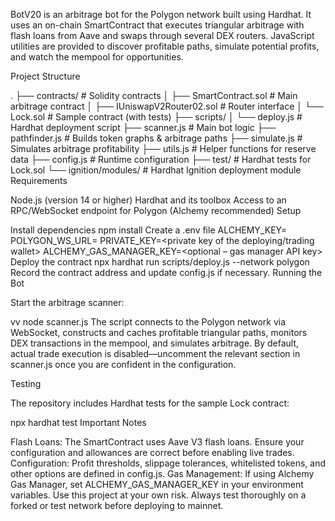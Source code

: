 BotV20 is an arbitrage bot for the Polygon network built using Hardhat. It uses an on-chain
SmartContract that executes triangular arbitrage with flash loans from Aave and swaps through
several DEX routers. JavaScript utilities are provided to discover profitable paths, simulate
potential profits, and watch the mempool for opportunities.

Project Structure

.
├── contracts/                 # Solidity contracts
│   ├── SmartContract.sol      # Main arbitrage contract
│   ├── IUniswapV2Router02.sol # Router interface
│   └── Lock.sol               # Sample contract (with tests)
├── scripts/
│   └── deploy.js              # Hardhat deployment script
├── scanner.js                 # Main bot logic
├── pathfinder.js              # Builds token graphs & arbitrage paths
├── simulate.js                # Simulates arbitrage profitability
├── utils.js                   # Helper functions for reserve data
├── config.js                  # Runtime configuration
├── test/                      # Hardhat tests for Lock.sol
└── ignition/modules/          # Hardhat Ignition deployment module
Requirements

Node.js (version 14 or higher)
Hardhat and its toolbox
Access to an RPC/WebSocket endpoint for Polygon (Alchemy recommended)
Setup

Install dependencies
npm install
Create a .env file
ALCHEMY_KEY=<Polygon RPC URL>
POLYGON_WS_URL=<WebSocket URL for mempool monitoring>
PRIVATE_KEY=<private key of the deploying/trading wallet>
ALCHEMY_GAS_MANAGER_KEY=<optional – gas manager API key>
Deploy the contract
npx hardhat run scripts/deploy.js --network polygon
Record the contract address and update config.js if necessary.
Running the Bot

Start the arbitrage scanner:

vv
node scanner.js
The script connects to the Polygon network via WebSocket, constructs and caches
profitable triangular paths, monitors DEX transactions in the mempool, and simulates
arbitrage. By default, actual trade execution is disabled—uncomment the relevant
section in scanner.js once you are confident in the configuration.

Testing

The repository includes Hardhat tests for the sample Lock contract:

npx hardhat test
Important Notes

Flash Loans: The SmartContract uses Aave V3 flash loans. Ensure your
configuration and allowances are correct before enabling live trades.
Configuration: Profit thresholds, slippage tolerances, whitelisted tokens, and other
options are defined in config.js.
Gas Management: If using Alchemy Gas Manager, set ALCHEMY_GAS_MANAGER_KEY
in your environment variables.
Use this project at your own risk. Always test thoroughly on a forked or test network
before deploying to mainnet.
